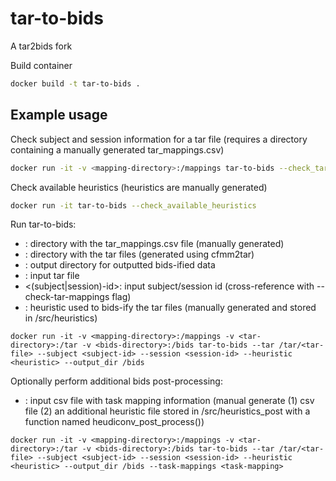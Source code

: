 # tar-to-bids
A tar2bids fork

Build container
```bash
docker build -t tar-to-bids .
```

## Example usage

Check subject and session information for a tar file <tar-file> (requires a directory <mapping-directory> containing a manually generated tar_mappings.csv)
```bash
docker run -it -v <mapping-directory>:/mappings tar-to-bids --check_tar_mappings <tar-file>
```

Check available heuristics (heuristics are manually generated)
```bash
docker run -it tar-to-bids --check_available_heuristics
```

Run tar-to-bids:
 - <mapping-directory>: directory with the tar_mappings.csv file (manually generated)
 - <tar-directory>: directory with the tar files (generated using cfmm2tar)
 - <bids-directory>: output directory for outputted bids-ified data
 - <tar-file>: input tar file
 - <(subject|session)-id>: input subject/session id (cross-reference with --check-tar-mappings flag)
 - <heuristic>: heuristic used to bids-ify the tar files (manually generated and stored in /src/heuristics)
```
docker run -it -v <mapping-directory>:/mappings -v <tar-directory>:/tar -v <bids-directory>:/bids tar-to-bids --tar /tar/<tar-file> --subject <subject-id> --session <session-id> --heuristic <heuristic> --output_dir /bids
```

Optionally perform additional bids post-processing:
 - <task-mapping>: input csv file with task mapping information (manual generate (1) csv file (2) an additional heuristic file stored in /src/heuristics_post with a function named heudiconv_post_process())
```
docker run -it -v <mapping-directory>:/mappings -v <tar-directory>:/tar -v <bids-directory>:/bids tar-to-bids --tar /tar/<tar-file> --subject <subject-id> --session <session-id> --heuristic <heuristic> --output_dir /bids --task-mappings <task-mapping>
```
